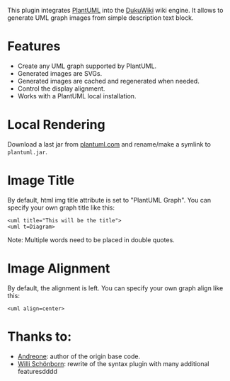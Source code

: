 This plugin integrates [PlantUML](https://plantuml.com) into the [DukuWiki](http://www.dokuwiki.org) wiki engine.
It allows to generate UML graph images from simple description text block.

# Features
* Create any UML graph supported by PlantUML.
* Generated images are SVGs.
* Generated images are cached and regenerated when needed.
* Control the display alignment.
* Works with a PlantUML local installation.

# Local Rendering
Download a last jar from [plantuml.com](https://plantuml.com/en/download) and rename/make a symlink to `plantuml.jar`.

# Image Title
By default, html img title attribute is set to "PlantUML Graph". You can specify your own graph title like this:

    <uml title="This will be the title">
    <uml t=Diagram>

Note: Multiple words need to be placed in double quotes.

# Image Alignment
By default, the alignment is left. You can specify your own graph align like this:

    <uml align=center>

# Thanks to:
* [Andreone](https://github.com/Andreone): author of the origin base code.
* [Willi Schönborn](https://github.com/whiskeysierra): rewrite of the syntax plugin with many additional featuresdddd

